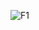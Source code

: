 ![F1](https://user-images.githubusercontent.com/101012637/164477288-de378197-e066-474b-a652-6cf7cbb9abb6.jpeg)
